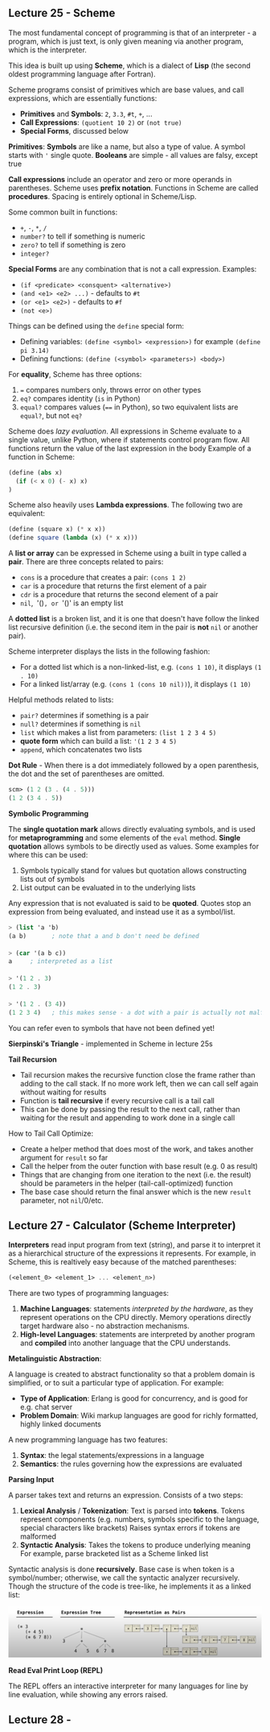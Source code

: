 ## Lecture 25 - Scheme

The most fundamental concept of programming is that of an interpreter - a program, which is just text, is only given meaning via another program, which is the interpreter.

This idea is built up using **Scheme**, which is a dialect of **Lisp** (the second oldest programming language after Fortran).

Scheme programs consist of primitives which are base values, and call expressions, which are essentially functions:

- **Primitives** and **Symbols**: `2`, `3.3`, `#t`, `+`, ...
- **Call Expressions**: `(quotient 10 2)` or `(not true)`
- **Special Forms**, discussed below

**Primitives**:
**Symbols** are like a name, but also a type of value. A symbol starts with `'` single quote.
**Booleans** are simple - all values are falsy, except true

**Call expressions** include an operator and zero or more operands in parentheses. Scheme uses **prefix notation**. Functions in Scheme are called **procedures**. Spacing is entirely optional in Scheme/Lisp.

Some common built in functions:

- `+`, `-`, `*`, `/`
- `number?` to tell if something is numeric
- `zero?` to tell if something is zero
- `integer?`

**Special Forms** are any combination that is not a call expression. Examples:

- `(if <predicate> <consquent> <alternative>)`
- `(and <e1> <e2> ...)` - defaults to `#t`
- `(or <e1> <e2>)` - defaults to `#f`
- `(not <e>)`

Things can be defined using the `define` special form:

- Defining variables: `(define <symbol> <expression>)` for example `(define pi 3.14)`
- Defining functions: `(define (<symbol> <parameters>) <body>)`

For **equality**, Scheme has three options:

1. `=` compares numbers only, throws error on other types
2. `eq?` compares identity (`is` in Python)
3. `equal?` compares values (`==` in Python), so two equivalent lists are `equal?`, but not `eq?`

Scheme does *lazy evaluation*.
All expressions in Scheme evaluate to a single value, unlike Python, where if statements control program flow. 
All functions return the value of the last expression in the body
Example of a function in Scheme:

```scheme
(define (abs x)
  (if (< x 0) (- x) x)
)
```



Scheme also heavily uses **Lambda expressions**. The following two are equivalent:

```scheme
(define (square x) (* x x))
(define square (lambda (x) (* x x)))
```



A **list or array** can be expressed in Scheme using a built in type called a **pair**. There are three concepts related to pairs:

- `cons` is a procedure that creates a pair: `(cons 1 2)`
- `car` is a procedure that returns the first element of a pair
- `cdr` is a procedure that returns the second element of a pair
- `nil`,` `'()`, or `'()' is an empty list

A **dotted list** is a broken list, and it is one that doesn't have follow the linked list recursive definition (i.e. the second item in the pair is **not** `nil` or another pair).

Scheme interpreter displays the lists in the following fashion:

- For a dotted list which is a non-linked-list, e.g. `(cons 1 10)`, it displays `(1 . 10)`
- For a linked list/array (e.g. `(cons 1 (cons 10 nil))`), it displays `(1 10)`

Helpful methods related to lists:

- `pair?` determines if something is a pair
- `null?` determines if something is `nil`
- `list` which makes a list from parameters: `(list 1 2 3 4 5)`
- **quote form** which can build a list: `'(1 2 3 4 5)`
- `append`, which concatenates two lists

**Dot Rule** - When there is a dot immediately followed by a open parenthesis, the dot and the set of parentheses are omitted.

```scheme
scm> (1 2 (3 . (4 . 5)))
(1 2 (3 4 . 5))
```



**Symbolic Programming**

The **single quotation mark** allows directly evaluating symbols, and is used for **metaprogramming** and some elements of the `eval` method. **Single quotation** allows symbols to be directly used as values. Some examples for where this can be used:

1. Symbols typically stand for values but quotation allows constructing lists out of symbols
2. List output can be evaluated in to the underlying lists

Any expression that is not evaluated is said to be **quoted**. Quotes stop an expression from being evaluated, and instead use it as a symbol/list.

```scheme
> (list 'a 'b)
(a b) 		; note that a and b don't need be defined

> (car '(a b c))
a	  ; interpreted as a list

> '(1 2 . 3)
(1 2 . 3)

> '(1 2 . (3 4))
(1 2 3 4) 	; this makes sense - a dot with a pair is actually not malformed
```

You can refer even to symbols that have not been defined yet!



**Sierpinski's Triangle** - implemented in Scheme in lecture 25s



**Tail Recursion**

- Tail recursion makes the recursive function close the frame rather than adding to the call stack. If no more work left, then we can call self again without waiting for results
- Function is **tail recursive** if every recursive call is a tail call
- This can be done by passing the result to the next call, rather than waiting for the result and appending to work done in a single call

How to Tail Call Optimize:

- Create a helper method that does most of the work, and takes another argument for `result` so far
- Call the helper from the outer function with base result (e.g. 0 as result)
- Things that are changing from one iteration to the next (i.e. the result) should be parameters in the helper (tail-call-optimized) function
- The base case should return the final answer which is the new `result` parameter, not `nil`/0/etc.



## Lecture 27 - Calculator (Scheme Interpreter)

**Interpreters** read input program from text (string), and parse it to interpret it as a hierarchical structure of the expressions it represents. For example, in Scheme, this is realtively easy because of the matched parentheses:

```scheme
(<element_0> <element_1> ... <element_n>)
```

There are two types of programming languages:

1. **Machine Languages**: statements *interpreted by the hardware*, as they represent operations on the CPU directly. Memory operations directly target hardware also - no abstraction mechanisms.
2. **High-level Languages**: statements are interpreted by another program and **compiled** into another language that the CPU understands.



**Metalinguistic Abstraction**:

A language is created to abstract functionality so that a problem domain is simplified, or to suit a particular type of application. For example:

- **Type of Application**: Erlang is good for concurrency, and is good for e.g. chat server
- **Problem Domain**: Wiki markup languages are good for richly formatted, highly linked documents

A new programming language has two features:

1. **Syntax**: the legal statements/expressions in a language
2. **Semantics**: the rules governing how the expressions are evaluated



**Parsing Input**

A parser takes text and returns an expression. Consists of a two steps:

1. **Lexical Analysis** / **Tokenization**:
   Text is parsed into **tokens**.
   Tokens represent components (e.g. numbers, symbols specific to the language, special characters like brackets)
   Raises syntax errors if tokens are malformed
2. **Syntactic Analysis**:
   Takes the tokens to produce underlying meaning
   For example, parse bracketed list as a Scheme linked list

Syntactic analysis is done **recursively**. Base case is when token is a symbol/number; otherwise, we call the syntactic analyzer recursively. Though the structure of the code is tree-like, he implements it as a linked list:

<img src="./assets/Screen Shot 2020-12-13 at 6.53.09 PM.png"/>



**Read Eval Print Loop (REPL)**

The REPL offers an interactive interpreter for many languages for line by line evaluation, while showing any errors raised.



## Lecture 28 - 

